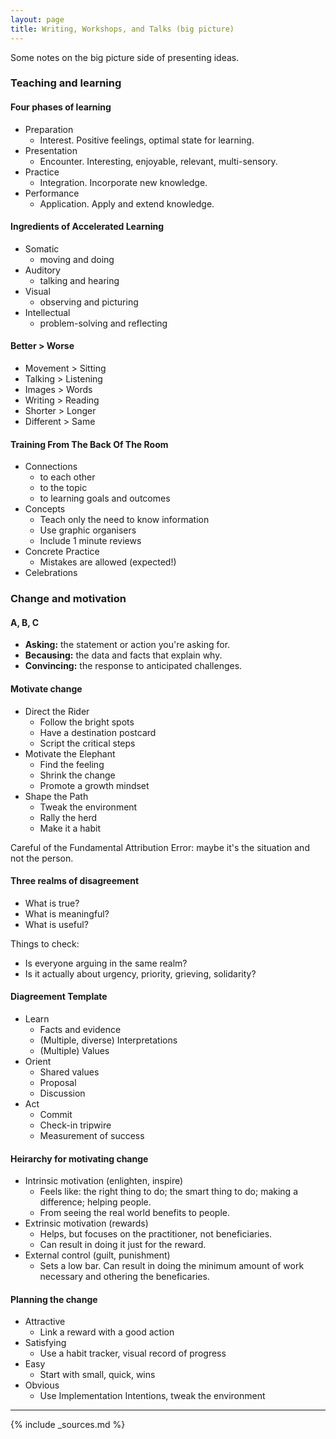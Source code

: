 ```yaml
---
layout: page
title: Writing, Workshops, and Talks (big picture)
---
```


Some notes on the big picture side of presenting ideas.

### Teaching and learning

#### Four phases of learning

- Preparation
  - Interest. Positive feelings, optimal state for learning.
- Presentation
  - Encounter. Interesting, enjoyable, relevant, multi-sensory.
- Practice
  - Integration. Incorporate new knowledge.
- Performance
  - Application. Apply and extend knowledge.

#### Ingredients of Accelerated Learning

- Somatic
  - moving and doing
- Auditory
  - talking and hearing
- Visual
  - observing and picturing
- Intellectual
  - problem-solving and reflecting

#### Better > Worse

- Movement > Sitting
- Talking > Listening
- Images > Words
- Writing > Reading
- Shorter > Longer
- Different > Same

#### Training From The Back Of The Room

- Connections
  - to each other
  - to the topic
  - to learning goals and outcomes
- Concepts
  - Teach only the need to know information
  - Use graphic organisers
  - Include 1 minute reviews
- Concrete Practice
  - Mistakes are allowed (expected!)
- Celebrations

### Change and motivation

#### A, B, C

- **Asking:** the statement or action you're asking for.
- **Becausing:** the data and facts that explain why.
- **Convincing:** the response to anticipated challenges.

#### Motivate change

- Direct the Rider
  - Follow the bright spots
  - Have a destination postcard
  - Script the critical steps
- Motivate the Elephant
  - Find the feeling
  - Shrink the change
  - Promote a growth mindset
- Shape the Path
  - Tweak the environment
  - Rally the herd
  - Make it a habit

Careful of the Fundamental Attribution Error: maybe it's the situation and not the person.

#### Three realms of disagreement

- What is true?
- What is meaningful?
- What is useful?

Things to check:

- Is everyone arguing in the same realm?
- Is it actually about urgency, priority, grieving, solidarity?

#### Diagreement Template

- Learn
  - Facts and evidence
  - (Multiple, diverse) Interpretations
  - (Multiple) Values
- Orient
  - Shared values
  - Proposal
  - Discussion
- Act
  - Commit
  - Check-in tripwire
  - Measurement of success

#### Heirarchy for motivating change

- Intrinsic motivation (enlighten, inspire)
  - Feels like: the right thing to do; the smart thing to do; making a difference; helping people.
  - From seeing the real world benefits to people.
- Extrinsic motivation (rewards)
  - Helps, but focuses on the practitioner, not beneficiaries.
  - Can result in doing it just for the reward.
- External control (guilt, punishment)
  - Sets a low bar. Can result in doing the minimum amount of work necessary and othering the beneficaries.

#### Planning the change

- Attractive
  - Link a reward with a good action
- Satisfying
  - Use a habit tracker, visual record of progress
- Easy
  - Start with small, quick, wins
- Obvious
  - Use Implementation Intentions, tweak the environment

---

{% include _sources.md %}
